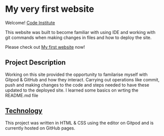 # My very first website

Welcome! [Code Institute](https://codeinstitute.net)

This website was built to become familiar with using IDE and working with git commands when making changes in files and how to deploy the site. 

Please check out [My first website](https://aoifesmith.github.io/my-full-template/) now! 

## Project Description
Working on this site provided the opportunity to familarise myself with Gitpod & GitHub and how they interact. Carrying out operations like commit, push and making changes to the code and steps needed to have these updated to the deployed site. I learned some basics on wrting the README.md file

## [Technology](https://en.wikipedia.org/wiki/Technology)
This project was written in HTML & CSS using the editor on Gitpod and is currently hosted on GitHub pages. 
